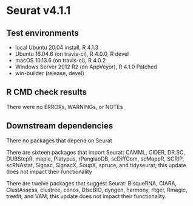 # Seurat v4.1.1

## Test environments
* local Ubuntu 20.04 install, R 4.1.3
* Ubuntu 16.04.6 (on travis-ci), R 4.0.0, R devel
* macOS 10.13.6 (on travis-ci), R 4.0.2
* Windows Server 2012 R2 (on AppVeyor), R 4.1.0 Patched
* win-builder (release, devel)

## R CMD check results
There were no ERRORs, WARNINGs, or NOTEs

## Downstream dependencies

There no packages that depend on Seurat

There are sixteen packages that import Seurat: CAMML, CIDER, DR.SC, DUBStepR, maple, Platypus, rPanglaoDB, scDiffCom, scMappR, SCRIP, scRNAstat, Signac, SignacX, SoupX, spruce, and tidyseurat; this update does not impact their functionality

There are twelve packages that suggest Seurat: BisqueRNA, CIARA, ClustAssess, clustree, conos, DIscBIO, dyngen, harmony, rliger, Rmagic, treefit, and VAM; this update does not impact their functionality.
